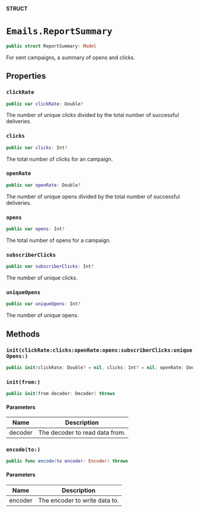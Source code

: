 **STRUCT**

# `Emails.ReportSummary`

```swift
public struct ReportSummary: Model
```

For sent campaigns, a summary of opens and clicks.

## Properties
### `clickRate`

```swift
public var clickRate: Double?
```

The number of unique clicks divided by the total number of successful deliveries.

### `clicks`

```swift
public var clicks: Int?
```

The total number of clicks for an campaign.

### `openRate`

```swift
public var openRate: Double?
```

The number of unique opens divided by the total number of successful deliveries.

### `opens`

```swift
public var opens: Int?
```

The total number of opens for a campaign.

### `subscriberClicks`

```swift
public var subscriberClicks: Int?
```

The number of unique clicks.

### `uniqueOpens`

```swift
public var uniqueOpens: Int?
```

The number of unique opens.

## Methods
### `init(clickRate:clicks:openRate:opens:subscriberClicks:uniqueOpens:)`

```swift
public init(clickRate: Double? = nil, clicks: Int? = nil, openRate: Double? = nil, opens: Int? = nil, subscriberClicks: Int? = nil, uniqueOpens: Int? = nil)
```

### `init(from:)`

```swift
public init(from decoder: Decoder) throws
```

#### Parameters

| Name | Description |
| ---- | ----------- |
| decoder | The decoder to read data from. |

### `encode(to:)`

```swift
public func encode(to encoder: Encoder) throws
```

#### Parameters

| Name | Description |
| ---- | ----------- |
| encoder | The encoder to write data to. |